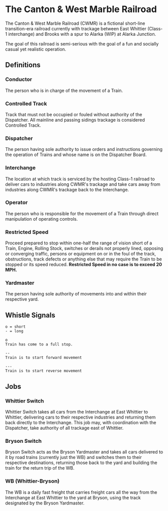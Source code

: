 # The Canton & West Marble Railroad

The Canton & West Marble Railroad (CWMR) is a fictional short-line transition-era railroad currently with trackage between East Whittier (Class-1 interchange) and Brooks with a spur to Alarka (WIP) at Alarka Junction.

The goal of this railroad is semi-serious with the goal of a fun and socially casual yet realistic operation.

## Definitions
### Conductor
The person who is in charge of the movement of a Train.

### Controlled Track
Track that must not be occupied or fouled without authority of the Dispatcher. All mainline and passing sidings trackage is considered Controlled Track.

### Dispatcher
The person having sole authority to issue orders and instructions governing the operation of Trains and whose name is on the Dispatcher Board.

### Interchange
The location at which track is serviced by the hosting Class-1 railroad to deliver cars to industries along CWMR's trackage and take cars away from industries along CWMR's trackage back to the Interchange.

### Operator
The person who is responsible for the movement of a Train through direct manipulation of operating controls.

### Restricted Speed
Proceed prepared to stop within one-half the range of vision short of a Train, Engine, Rolling Stock, switches or derails not properly lined, opposing or converging traffic, persons or equipment on or in the foul of the track, obstructions, track defects or anything else that may require the Train to be stopped or its speed reduced. **Restricted Speed in no case is to exceed 20 MPH.**

### Yardmaster
The person having sole authority of movements into and within their respective yard.

## Whistle Signals
```
o = short
- = long

o
Train has come to a full stop.

--
Train is to start forward movement

---
Train is to start reverse movement
```

## Jobs
### Whittier Switch
Whittier Switch takes all cars from the Interchange at East Whittier to Whittier, delivering cars to their respective industries and returning them back directly to the Interchange. This job may, with coordination with the Dispatcher, take authority of all trackage east of Whittier.

### Bryson Switch
Bryson Switch acts as the Bryson Yardmaster and takes all cars delivered to it by road trains (currently just the WB) and switches them to their respective destinations, returning those back to the yard and building the train for the return trip of the WB.

### WB (Whittier-Bryson)
The WB is a daily fast freight that carries freight cars all the way from the Interchange at East Whittier to the yard at Bryson, using the track designated by the Bryson Yardmaster.
